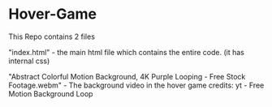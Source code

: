 # Hover-Game

This Repo contains 2 files

"index.html" - the main html file which contains the entire code. (it has internal css)

"Abstract Colorful Motion Background, 4K Purple Looping - Free Stock Footage.webm" - The background video in the hover game
credits: yt - Free Motion Background Loop
